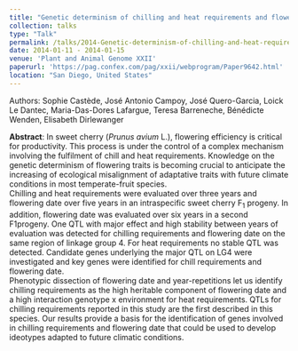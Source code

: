 ```yaml
---
title: "Genetic determinism of chilling and heat requirements and flowering date, three phenological traits highly affected by climate change in sweet cherry"
collection: talks
type: "Talk"
permalink: /talks/2014-Genetic-determinism-of-chilling-and-heat-requirements-and-flowering-date-three-phenological-traits-highly-affected-by-climate-change-in-sweet-cherry
date: 2014-01-11 - 2014-01-15
venue: 'Plant and Animal Genome XXII'
paperurl: 'https://pag.confex.com/pag/xxii/webprogram/Paper9642.html'
location: "San Diego, United States"
---
```

Authors: Sophie Castède, José Antonio Campoy, José Quero-Garcia, Loick Le Dantec, Maria-Das-Dores Lafargue, Teresa Barreneche, Bénédicte Wenden, Elisabeth Dirlewanger

**Abstract**: In sweet cherry (<i>Prunus avium</i> L.), flowering efficiency is critical for productivity. This process is under the control of a complex mechanism involving the fulfilment of chill and heat requirements. Knowledge on the genetic determinism of flowering traits is becoming crucial to anticipate the increasing of ecological misalignment of adaptative traits with future climate conditions in most temperate-fruit species.
<br />Chilling and heat requirements were evaluated over three years and flowering date over five years in an intraspecific sweet cherry F<sub>1</sub> progeny. In addition, flowering date was evaluated over six years in a second F1progeny. One QTL with major effect and high stability between years of evaluation was detected for chilling requirements and flowering date on the same region of linkage group 4. For heat requirements no stable QTL was detected. Candidate genes underlying the major QTL on LG4 were investigated and key genes were identified for chill requirements and flowering date.
<br />Phenotypic dissection of flowering date and year-repetitions let us identify chilling requirements as the high heritable component of flowering date and a high interaction genotype x environment for heat requirements. QTLs for chilling requirements reported in this study are the first described in this species. Our results provide a basis for the identification of genes involved in chilling requirements and flowering date that could be used to develop ideotypes adapted to future climatic conditions.
